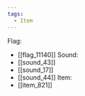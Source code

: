 ```yaml
---
tags:
  - Item
---
```

Flag:
- [[flag_11140]]
Sound:
- [[sound_43]]
- [[sound_17]]
- [[sound_44]]
Item:
- [[item_821]]

